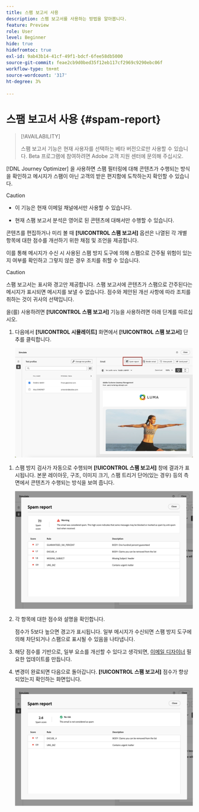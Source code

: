 ```yaml
---
title: 스팸 보고서 사용
description: 스팸 보고서를 사용하는 방법을 알아봅니다.
feature: Preview
role: User
level: Beginner
hide: true
hidefromtoc: true
exl-id: 9ab43b14-41cf-49f1-bdcf-6fee58db5000
source-git-commit: feae2cb9d0bed35f12eb117cf2969c9290ebc06f
workflow-type: tm+mt
source-wordcount: '317'
ht-degree: 3%

---
```


# 스팸 보고서 사용 {#spam-report}

>[!AVAILABILITY]
>
>스팸 보고서 기능은 현재 사용자를 선택하는 베타 버전으로만 사용할 수 있습니다. Beta 프로그램에 참여하려면 Adobe 고객 지원 센터에 문의해 주십시오.

[!DNL Journey Optimizer] 을 사용하면 스팸 필터링에 대해 콘텐츠가 수행되는 방식을 확인하고 메시지가 스팸이 아닌 고객의 받은 편지함에 도착하는지 확인할 수 있습니다.

>[!CAUTION]
>
>* 이 기능은 현재 이메일 채널에서만 사용할 수 있습니다.
>
>* 현재 스팸 보고서 분석은 영어로 된 콘텐츠에 대해서만 수행할 수 있습니다.

콘텐츠를 편집하거나 미리 볼 때 **[!UICONTROL 스팸 보고서]** 옵션은 나열된 각 개별 항목에 대한 점수를 개선하기 위한 채점 및 조언을 제공합니다.

이를 통해 메시지가 수신 시 사용된 스팸 방지 도구에 의해 스팸으로 간주될 위험이 있는지 여부를 확인하고 그렇지 않은 경우 조치를 취할 수 있습니다.

>[!CAUTION]
>
>스팸 보고서는 표시와 경고만 제공합니다. 스팸 보고서에 콘텐츠가 스팸으로 간주된다는 메시지가 표시되면 메시지를 보낼 수 없습니다. 점수와 제안된 개선 사항에 따라 조치를 취하는 것이 귀사의 선택입니다.

을(를) 사용하려면 **[!UICONTROL 스팸 보고서]** 기능을 사용하려면 아래 단계를 따르십시오.

<!--For example spam scoring tool can tell that there are too many Images compared to the text. Retailers tend to do this even though the spam score gets worse because the content is more engaging.-->

<!--Michael, who is a marketer with NIKE works along with Tara from testing team to ensure that the emails being sent as part of the campaign/journey don't get categorised as SPAM.

They need an integration within AJO's marketing system to show how the curated content is doing against different SPAM compliance pillars like for SPAM trigger words, HTML Body content and layout, subject line etc.

They should be able to get scores for each individual items as shown by market standard SPAM filtering tools like Spam Assassin, Symantec etc.

They should also get suggestions on how to improve the score better to be confident that the messages don't get categorised as spam.-->

1. 다음에서 **[!UICONTROL 시뮬레이트]** 화면에서 **[!UICONTROL 스팸 보고서]** 단추를 클릭합니다.

   ![](assets/spam-report-button.png)

<!--
    You can also open the [Email Designer](../email/content-from-scratch.md), click the **[!UICONTROL More]** button and select **[!UICONTROL Check spam score]** from the menu.

    ![](assets/spam-report-check-score.png)
-->

1. 스팸 방지 검사가 자동으로 수행되며 **[!UICONTROL 스팸 보고서]** 창에 결과가 표시됩니다. 본문 레이아웃, 구조, 이미지 크기, 스팸 트리거 단어(있는 경우) 등의 측면에서 콘텐츠가 수행되는 방식을 보여 줍니다.

   ![](assets/spam-report-high-score.png)

1. 각 항목에 대한 점수와 설명을 확인합니다.

   점수가 5보다 높으면 경고가 표시됩니다. 일부 메시지가 수신되면 스팸 방지 도구에 의해 차단되거나 스팸으로 표시될 수 있음을 나타냅니다.

1. 해당 점수를 기반으로, 일부 요소를 개선할 수 있다고 생각되면, [이메일 디자이너](../email/content-from-scratch.md) 필요한 업데이트를 만듭니다.

1. 변경이 완료되면 다음으로 돌아갑니다. **[!UICONTROL 스팸 보고서]** 점수가 향상되었는지 확인하는 화면입니다.

   ![](assets/spam-report-low-score.png)

<!--You can also check the message's alerts for warnings on potential risk of spam detection. Follow the steps below.

1. Click the **[!UICONTROL Alerts]** button on top right of the screen. [Learn more on email alerts](../email/create-email.md#check-email-alerts)

1. If **[!UICONTROL Spam checker alert]** is displayed, you should check your content for a potential risk of spam using the **[!UICONTROL Spam report]** feature as detailed above.

    ![](assets/spam-report-alert.png)
-->
